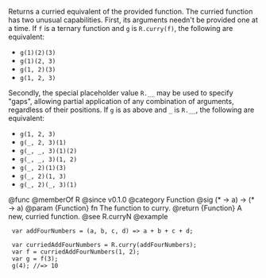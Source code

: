 Returns a curried equivalent of the provided function. The curried function
has two unusual capabilities. First, its arguments needn't be provided one
at a time. If `f` is a ternary function and `g` is `R.curry(f)`, the
following are equivalent:

  - `g(1)(2)(3)`
  - `g(1)(2, 3)`
  - `g(1, 2)(3)`
  - `g(1, 2, 3)`

Secondly, the special placeholder value `R.__` may be used to specify
"gaps", allowing partial application of any combination of arguments,
regardless of their positions. If `g` is as above and `_` is `R.__`, the
following are equivalent:

  - `g(1, 2, 3)`
  - `g(_, 2, 3)(1)`
  - `g(_, _, 3)(1)(2)`
  - `g(_, _, 3)(1, 2)`
  - `g(_, 2)(1)(3)`
  - `g(_, 2)(1, 3)`
  - `g(_, 2)(_, 3)(1)`

@func
@memberOf R
@since v0.1.0
@category Function
@sig (* -> a) -> (* -> a)
@param {Function} fn The function to curry.
@return {Function} A new, curried function.
@see R.curryN
@example

     var addFourNumbers = (a, b, c, d) => a + b + c + d;

     var curriedAddFourNumbers = R.curry(addFourNumbers);
     var f = curriedAddFourNumbers(1, 2);
     var g = f(3);
     g(4); //=> 10
